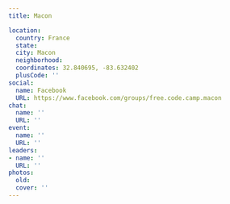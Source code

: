 ```yaml
---
title: Macon

location:
  country: France
  state: 
  city: Macon
  neighborhood: 
  coordinates: 32.840695, -83.632402
  plusCode: ''
social:
  name: Facebook
  URL: https://www.facebook.com/groups/free.code.camp.macon
chat:
  name: ''
  URL: ''
event:
  name: ''
  URL: ''
leaders:
- name: ''
  URL: ''
photos:
  old: 
  cover: ''
---
```

